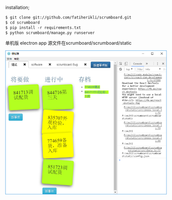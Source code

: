 installation;

    $ git clone git://github.com/fatiherikli/scrumboard.git
    $ cd scrumboard
    $ pip install -r requirements.txt
    $ python scrumboard/manage.py runserver
    
单机版 electron app
    源文件在scrumboard/scrumboard/static

![](./board.png)
